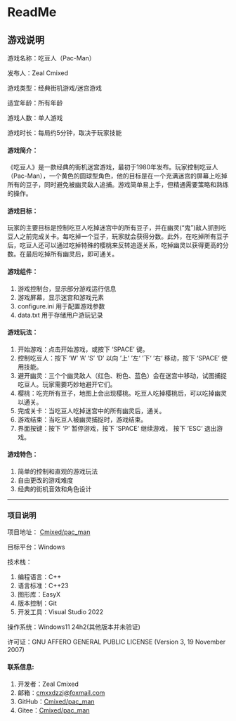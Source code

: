 # ReadMe

## 游戏说明

游戏名称：吃豆人（Pac-Man）

发布人：Zeal Cmixed

游戏类型：经典街机游戏/迷宫游戏

适宜年龄：所有年龄

游戏人数：单人游戏

游戏时长：每局约5分钟，取决于玩家技能

#### 游戏简介：

​	《吃豆人》是一款经典的街机迷宫游戏，最初于1980年发布。玩家控制吃豆人（Pac-Man），一个黄色的圆球型角色，他的目标是在一个充满迷宫的屏幕上吃掉所有的豆子，同时避免被幽灵敌人追捕。游戏简单易上手，但精通需要策略和熟练的操作。

#### 游戏目标：
​	玩家的主要目标是控制吃豆人吃掉迷宫中的所有豆子，并在幽灵(“鬼”)敌人抓到吃豆人之前完成关卡。每吃掉一个豆子，玩家就会获得分数。此外，在吃掉所有豆子后，吃豆人还可以通过吃掉特殊的樱桃来反转追逐关系，吃掉幽灵以获得更高的分数。在最后吃掉所有幽灵后，即可通关。

#### 游戏组件：

1. 游戏控制台，显示部分游戏运行信息
2. 游戏屏幕，显示迷宫和游戏元素
3. configure.ini 用于配置游戏参数
4. data.txt 用于存储用户游玩记录

#### 游戏玩法：

1. 开始游戏：点击开始游戏，或按下 ‘SPACE’ 键。
2. 控制吃豆人：按下 ‘W’ ‘A’ ‘S’ ‘D’ 以向 ’上‘ ’左‘ ’下‘ ’右‘ 移动，按下 ‘SPACE’ 使用技能。
3. 避开幽灵：三个个幽灵敌人（红色、粉色、蓝色）会在迷宫中移动，试图捕捉吃豆人。玩家需要巧妙地避开它们。
4.  樱桃：吃完所有豆子，地图上会出现樱桃。吃豆人吃掉樱桃后，可以吃掉幽灵以通关。
5. 完成关卡：当吃豆人吃掉迷宫中的所有幽灵后，通关。
6. 游戏结束：当吃豆人被幽灵捕捉时，游戏结束。
7. 界面按键：按下 ‘P’ 暂停游戏，按下 ’SPACE‘ 继续游戏， 按下 ’ESC‘ 退出游戏。

#### 游戏特色：

1. 简单的控制和直观的游戏玩法
2. 自由更改的游戏难度
3. 经典的街机音效和角色设计

----

### 项目说明

项目地址： [Cmixed/pac_man](https://github.com/Cmixed/pac_man)

目标平台：Windows

技术栈：

1. 编程语言：C++
2. 语言标准：C++23
3. 图形库：EasyX
4. 版本控制：Git
5. 开发工具：Visual Studio 2022

操作系统：Windows11 24h2(其他版本并未验证)

许可证：GNU AFFERO GENERAL PUBLIC LICENSE (Version 3, 19 November 2007)

#### 联系信息:

1. 开发者：Zeal Cmixed
2. 邮箱：cmxxdzzj@foxmail.com
3. GitHub：[Cmixed/pac_man](https://github.com/Cmixed/pac_man)
4. Gitee：[Cmixed/pac_man](https://gitee.com/cmixed/pac_man)

